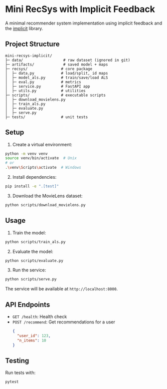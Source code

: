 # Mini RecSys with Implicit Feedback

A minimal recommender system implementation using implicit feedback and the [implicit](https://github.com/benfred/implicit) library.

## Project Structure

```
mini-recsys-implicit/
├─ data/                  # raw dataset (ignored in git)
├─ artifacts/             # saved model + maps
├─ recsys/               # core package
│  ├─ data.py            # load/split, id maps
│  ├─ model_als.py       # train/save/load ALS
│  ├─ eval.py            # metrics
│  ├─ service.py         # FastAPI app
│  ├─ utils.py           # utilities
├─ scripts/              # executable scripts
│  ├─ download_movielens.py
│  ├─ train_als.py
│  ├─ evaluate.py
│  ├─ serve.py
├─ tests/                # unit tests
```

## Setup

1. Create a virtual environment:
```bash
python -m venv venv
source venv/bin/activate  # Unix
# or
.\venv\Scripts\activate  # Windows
```

2. Install dependencies:
```bash
pip install -e ".[test]"
```

3. Download the MovieLens dataset:
```bash
python scripts/download_movielens.py
```

## Usage

1. Train the model:
```bash
python scripts/train_als.py
```

2. Evaluate the model:
```bash
python scripts/evaluate.py
```

3. Run the service:
```bash
python scripts/serve.py
```

The service will be available at `http://localhost:8000`.

## API Endpoints

- `GET /health`: Health check
- `POST /recommend`: Get recommendations for a user
  ```json
  {
    "user_id": 123,
    "n_items": 10
  }
  ```

## Testing

Run tests with:
```bash
pytest
```